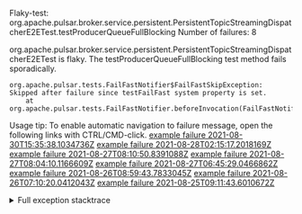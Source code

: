         
Flaky-test: org.apache.pulsar.broker.service.persistent.PersistentTopicStreamingDispatcherE2ETest.testProducerQueueFullBlocking
Number of failures: 8

org.apache.pulsar.broker.service.persistent.PersistentTopicStreamingDispatcherE2ETest is flaky. The testProducerQueueFullBlocking test method fails sporadically.

```
org.apache.pulsar.tests.FailFastNotifier$FailFastSkipException: Skipped after failure since testFailFast system property is set.
	at org.apache.pulsar.tests.FailFastNotifier.beforeInvocation(FailFastNotifier.java:88)

```

Usage tip: To enable automatic navigation to failure message, open the following links with CTRL/CMD-click.
[example failure 2021-08-30T15:35:38.1034736Z](https://github.com/apache/pulsar/runs/3463119398?check_suite_focus=true#step:9:2763)
[example failure 2021-08-28T02:15:17.2018169Z](https://github.com/apache/pulsar/runs/3448473880?check_suite_focus=true#step:9:1760)
[example failure 2021-08-27T08:10:50.8391088Z](https://github.com/apache/pulsar/runs/3440980370?check_suite_focus=true#step:9:1827)
[example failure 2021-08-27T08:04:10.1166609Z](https://github.com/apache/pulsar/runs/3440855241?check_suite_focus=true#step:9:1752)
[example failure 2021-08-27T06:45:29.0466862Z](https://github.com/apache/pulsar/runs/3440411158?check_suite_focus=true#step:9:1753)
[example failure 2021-08-26T08:59:43.7833045Z](https://github.com/apache/pulsar/runs/3430539961?check_suite_focus=true#step:9:2462)
[example failure 2021-08-26T07:10:20.0412043Z](https://github.com/apache/pulsar/runs/3429892136?check_suite_focus=true#step:9:1814)
[example failure 2021-08-25T09:11:43.6010672Z](https://github.com/apache/pulsar/runs/3420085427?check_suite_focus=true#step:10:1750)


<details>
<summary>Full exception stacktrace</summary>
<code><pre>
org.apache.pulsar.tests.FailFastNotifier$FailFastSkipException: Skipped after failure since testFailFast system property is set.
	at org.apache.pulsar.tests.FailFastNotifier.beforeInvocation(FailFastNotifier.java:88)

</pre></code>
</details>

